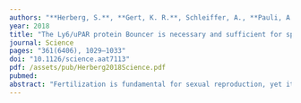 ```yaml
---
authors: "**Herberg, S.**, **Gert, K. R.**, Schleiffer, A., **Pauli, A.**"
year: 2018
title: "The Ly6/uPAR protein Bouncer is necessary and sufficient for species-specific fertilization"
journal: Science
pages: "361(6406), 1029–1033"
doi: "10.1126/science.aat7113"
pdf: /assets/pub/Herberg2018Science.pdf
pubmed: 
abstract: "Fertilization is fundamental for sexual reproduction, yet its molecular mechanisms are poorly understood. We found that an oocyte-expressed Ly6/uPAR protein, which we call Bouncer, is a crucial fertilization factor in zebrafish. Membrane-bound Bouncer mediates sperm-egg binding and is thus essential for sperm entry into the egg. Remarkably, Bouncer not only is required for sperm-egg interaction but is also sufficient to allow cross-species fertilization between zebrafish and medaka, two fish species that diverged more than 200 million years ago. Our study thus identifies Bouncer as a key determinant of species-specific fertilization in fish. Bouncer’s closest homolog in tetrapods, SPACA4, is restricted to the male germline in internally fertilizing vertebrates, which suggests that our findings in fish have relevance to human biology."
---
```

